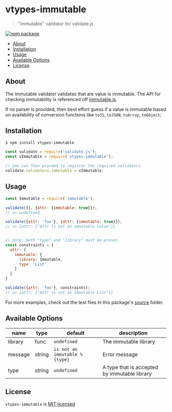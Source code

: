 # vtypes-immutable

> "immutable" validator for validate.js

[![npm package][npm-badge]][npm-link]

- [About](#about)
- [Installation](#installation)
- [Usage](#usage)
- [Available Options](#available-options)
- [License](#license)

## About

The immutable validator validates that are value is immutable.
The API for checking immutability is referenced off [immutable.js](https://github.com/facebook/immutable-js).

If no parser is provided, then best effort guess if a value is immutable
based on availability of conversion functions like `toJS`, `toJSON`, `toArray`, `toObject`;

## Installation

```sh
$ npm install vtypes-immutable
```

```js
const validate = require('validate.js');
const vImmutable = require('vtypes-immutable');

// you can then proceed to register the required validators.
validate.validators.immutable = vImmutable;
```

## Usage

```js
const Immutable = require('immutable');

validate({}, {attr: {immutable: true}});
// => undefined

validate({attr: 'foo'}, {attr: {immutable: true}});
// => {attr: ["Attr is not an immutable value"]}
```

```js

// note: both "type" and "library" must be preset.
const constraints = {
  attr: {
    immutable: {
      library: Immutable,
      type: 'List'
    }
  }
}

validate({attr: 'foo'}, constraints);
// => {attr: ["Attr is not an immutable List"]}
```

For more examples, check out the test files in this package's [source][src] folder.

## Available Options

| name    | type   | default                       | description                                  |
| ------- | ------ | ----------------------------- | -------------------------------------------- |
| library | func   | `undefined`                   | The immutable library                        |
| message | string | `is not an immutable %{type}` | Error message                                |
| type    | string | `undefined`                   | A type that is accepted by immutable library |

## License

`vtypes-immutable` is [MIT licensed][license]

[npm-badge]: https://img.shields.io/npm/v/vtypes-immutable.svg?style=flat-square
[npm-link]: https://www.npmjs.com/package/vtypes-immutable
[repository]: https://github.com/yeojz/vtypes
[license]: https://github.com/yeojz/vtypes/blob/master/LICENSE
[src]: https://github.com/yeojz/vtypes/tree/master/packages/vtypes-immutable/src
